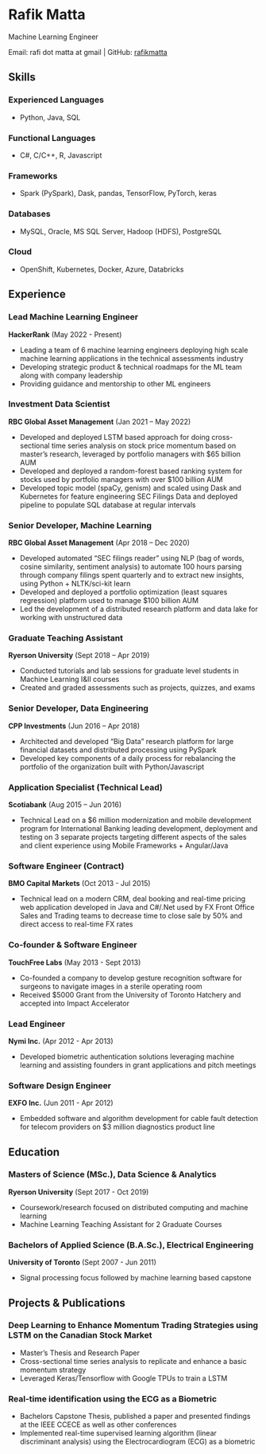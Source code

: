 # Rafik Matta

Machine Learning Engineer

Email: rafi dot matta at gmail | GitHub: [rafikmatta](https://github.com/rafikmatta)

## Skills

### Experienced Languages

- Python, Java, SQL

### Functional Languages

- C#, C/C++, R, Javascript

### Frameworks

- Spark (PySpark), Dask, pandas, TensorFlow, PyTorch, keras

### Databases

- MySQL, Oracle, MS SQL Server, Hadoop (HDFS), PostgreSQL

### Cloud

- OpenShift, Kubernetes, Docker, Azure, Databricks

## Experience

### Lead Machine Learning Engineer

**HackerRank** (May 2022 - Present)

- Leading a team of 6 machine learning engineers deploying high scale machine learning applications in the technical assessments industry
- Developing strategic product & technical roadmaps for the ML team along with company leadership
- Providing guidance and mentorship to other ML engineers

### Investment Data Scientist

**RBC Global Asset Management** (Jan 2021 – May 2022)

- Developed and deployed LSTM based approach for doing cross-sectional time series analysis on stock price momentum based on master’s research, leveraged by portfolio managers with $65 billion AUM
- Developed and deployed a random-forest based ranking system for stocks used by portfolio managers with over $100 billion AUM
- Developed topic model (spaCy, genism) and scaled using Dask and Kubernetes for feature engineering SEC Filings Data and deployed pipeline to populate SQL database at regular intervals

### Senior Developer, Machine Learning

**RBC Global Asset Management** (Apr 2018 – Dec 2020)

- Developed automated “SEC filings reader” using NLP (bag of words, cosine similarity, sentiment analysis) to automate 100 hours parsing through company filings spent quarterly and to extract new insights, using Python + NLTK/sci-kit learn
- Developed and deployed a portfolio optimization (least squares regression) platform used to manage $100 billion AUM
- Led the development of a distributed research platform and data lake for working with unstructured data

### Graduate Teaching Assistant

**Ryerson University** (Sept 2018 – Apr 2019)

- Conducted tutorials and lab sessions for graduate level students in Machine Learning I&II courses
- Created and graded assessments such as projects, quizzes, and exams

### Senior Developer, Data Engineering

**CPP Investments** (Jun 2016 – Apr 2018)

- Architected and developed “Big Data” research platform for large financial datasets and distributed processing using PySpark
- Developed key components of a daily process for rebalancing the portfolio of the organization built with Python/Javascript

### Application Specialist (Technical Lead)

**Scotiabank** (Aug 2015 – Jun 2016)

- Technical Lead on a $6 million modernization and mobile development program for International Banking leading development, deployment and testing on 3 separate projects targeting different aspects of the sales and client experience using Mobile Frameworks + Angular/Java

### Software Engineer (Contract)

**BMO Capital Markets** (Oct 2013 - Jul 2015)

- Technical lead on a modern CRM, deal booking and real-time pricing web application developed in Java and C#/.Net used by FX Front Office Sales and Trading teams to decrease time to close sale by 50% and direct access to real-time FX rates

### Co-founder & Software Engineer

**TouchFree Labs** (May 2013 - Sept 2013)

- Co-founded a company to develop gesture recognition software for surgeons to navigate images in a sterile operating room
- Received $5000 Grant from the University of Toronto Hatchery and accepted into Impact Accelerator 

### Lead Engineer

**Nymi Inc.** (Apr 2012 - Apr 2013)

- Developed biometric authentication solutions leveraging machine learning and assisting founders in grant applications and pitch meetings

### Software Design Engineer

**EXFO Inc.** (Jun 2011 - Apr 2012)

- Embedded software and algorithm development for cable fault detection for telecom providers on $3 million diagnostics product line

## Education

### Masters of Science (MSc.), Data Science & Analytics

**Ryerson University** (Sept 2017 - Oct 2019)

- Coursework/research focused on distributed computing and machine learning
- Machine Learning Teaching Assistant for 2 Graduate Courses

### Bachelors of Applied Science (B.A.Sc.), Electrical Engineering

**University of Toronto** (Sept 2007 - Jun 2011)

- Signal processing focus followed by machine learning based capstone

## Projects & Publications

### Deep Learning to Enhance Momentum Trading Strategies using LSTM on the Canadian Stock Market

- Master’s Thesis and Research Paper
- Cross-sectional time series analysis to replicate and enhance a basic momentum strategy
- Leveraged Keras/Tensorflow with Google TPUs to train a LSTM

### Real-time identification using the ECG as a Biometric

- Bachelors Capstone Thesis, published a paper and presented findings at the IEEE CCECE as well as other conferences
- Implemented real-time supervised learning algorithm (linear discriminant analysis) using the Electrocardiogram (ECG) as a biometric

